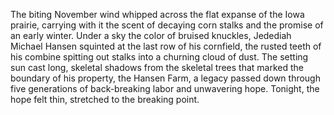 The biting November wind whipped across the flat expanse of the Iowa prairie, carrying with it the scent of decaying corn stalks and the promise of an early winter. Under a sky the color of bruised knuckles, Jedediah Michael Hansen squinted at the last row of his cornfield, the rusted teeth of his combine spitting out stalks into a churning cloud of dust. The setting sun cast long, skeletal shadows from the skeletal trees that marked the boundary of his property, the Hansen Farm, a legacy passed down through five generations of back-breaking labor and unwavering hope. Tonight, the hope felt thin, stretched to the breaking point.
